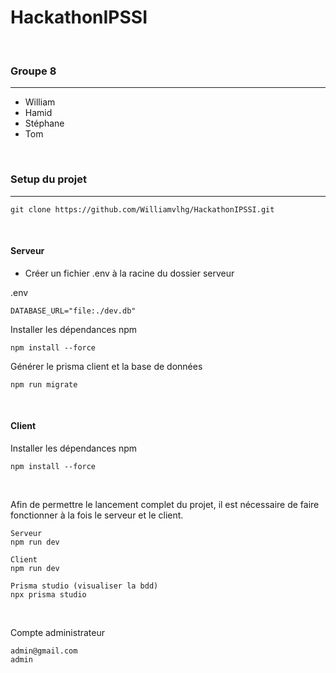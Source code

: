 ﻿# HackathonIPSSI

<br>

### Groupe 8

---

- William
- Hamid
- Stéphane
- Tom

<br>

### Setup du projet

---

```
git clone https://github.com/Williamvlhg/HackathonIPSSI.git
```

<br>

#### Serveur

- Créer un fichier .env à la racine du dossier serveur

.env

```
DATABASE_URL="file:./dev.db"
```

Installer les dépendances npm

```
npm install --force
```

Générer le prisma client et la base de données

```
npm run migrate
```

<br>

#### Client

Installer les dépendances npm

```
npm install --force
```

<br>

Afin de permettre le lancement complet du projet, il est nécessaire de faire fonctionner à la fois le serveur et le client.

```
Serveur
npm run dev

Client
npm run dev

Prisma studio (visualiser la bdd)
npx prisma studio
```

<br>

Compte administrateur

```
admin@gmail.com
admin
```
